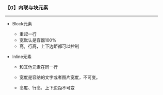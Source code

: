 ### 【0】内联与块元素

--------

- Block元素

  - 重起一行
  - 宽默认是容器100%
  - 高，行高，上下边距都可以控制

- Inline元素

  - 和其他元素在同一行

  - 宽度是容纳的文字或者图片宽度，不可变。

  - 高度、行高，上下边距不可变

    